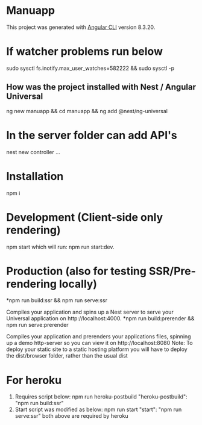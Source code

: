 # Manuapp

This project was generated with [Angular CLI](https://github.com/angular/angular-cli) version 8.3.20.

# If watcher problems run below
sudo sysctl fs.inotify.max_user_watches=582222 && sudo sysctl -p

## How was the project installed with Nest / Angular Universal
ng new manuapp && cd manuapp && ng add @nest/ng-universal


# In the server folder can add API's
nest new controller ...

# Installation
npm i

# Development (Client-side only rendering)
npm start which will run: npm run start:dev.

# Production (also for testing SSR/Pre-rendering locally)
*npm run build:ssr && npm run serve:ssr 

Compiles your application and spins up a Nest server to serve your Universal application on http://localhost:4000.
*npm run build:prerender && npm run serve:prerender

Compiles your application and prerenders your applications files, spinning up a demo http-server so you can view it on http://localhost:8080
Note: To deploy your static site to a static hosting platform you will have to deploy the dist/browser folder, rather than the usual dist

# For heroku
1. Requires script below:
npm run heroku-postbuild
"heroku-postbuild": "npm run build:ssr"
2. Start script was modified as below: 
npm run start
"start": "npm run serve:ssr"
both above are required by heroku